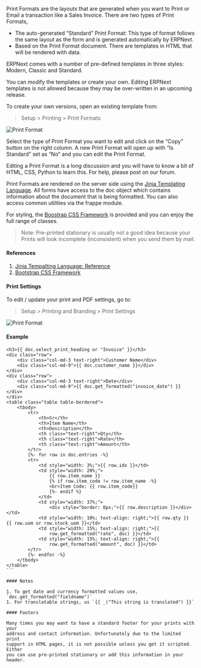 Print Formats are the layouts that are generated when you want to Print or
Email a transaction like a Sales Invoice. There are two types of Print
Formats,

  * The auto-generated “Standard” Print Format: This type of format follows the same layout as the form and is generated automatically by ERPNext.
  * Based on the Print Format document. There are templates in HTML that will be rendered with data.

ERPNext comes with a number of pre-defined templates in three styles: Modern,
Classic and Standard.

You can modify the templates or create your own. Editing
ERPNext templates is not allowed because they may be over-written in an
upcoming release.

To create your own versions, open an existing template from:

> Setup > Printing > Print Formats

![Print Format](assets/erpnext_org/images/erpnext/customize/print-format.png)

Select the type of Print Format you want to edit and click on the “Copy”
button on the right column. A new Print Format will open up with “Is Standard”
set as “No” and you can edit the Print Format.

Editing a Print Format is a long discussion and you will have to know a bit of
HTML, CSS, Python to learn this. For help, please post on our forum.

Print Formats are rendered on the server side using the [Jinja Templating Language](http://jinja.pocoo.org/docs/templates/). All forms have access to the doc object which contains information about the document that is being formatted. You can also access common utilities via the frappe module.

For styling, the [Boostrap CSS Framework](http://getbootstrap.com/) is provided and you can enjoy the full range of classes.

> Note: Pre-printed stationary is usually not a good idea because your Prints
will look incomplete (inconsistent) when you send them by mail.

#### References

1. [Jinja Tempalting Language: Reference](http://jinja.pocoo.org/docs/templates/)
1. [Bootstrap CSS Framework](http://getbootstrap.com/)

#### Print Settings

To edit / update your print and PDF settings, go to:

> Setup > Printing and Branding > Print Settings

![Print Format](assets/erpnext_org/images/erpnext/customize/print-settings.png)

#### Example

````
<h3>{{ doc.select_print_heading or "Invoice" }}</h3>
<div class="row">
	<div class="col-md-3 text-right">Customer Name</div>
	<div class="col-md-9">{{ doc.customer_name }}</div>
</div>
<div class="row">
	<div class="col-md-3 text-right">Date</div>
	<div class="col-md-9">{{ doc.get_formatted("invoice_date") }}</div>
</div>
<table class="table table-bordered">
	<tbody>
		<tr>
			<th>Sr</th>
			<th>Item Name</th>
			<th>Description</th>
			<th class="text-right">Qty</th>
			<th class="text-right">Rate</th>
			<th class="text-right">Amount</th>
		</tr>
		{%- for row in doc.entries -%}
		<tr>
			<td style="width: 3%;">{{ row.idx }}</td>
			<td style="width: 20%;">
				{{ row.item_name }}
				{% if row.item_code != row.item_name -%}
				<br>Item Code: {{ row.item_code}}
				{%- endif %}
			</td>
			<td style="width: 37%;">
				<div style="border: 0px;">{{ row.description }}</div></td>
			<td style="width: 10%; text-align: right;">{{ row.qty }} {{ row.uom or row.stock_uom }}</td>
			<td style="width: 15%; text-align: right;">{{
				row.get_formatted("rate", doc) }}</td>
			<td style="width: 15%; text-align: right;">{{
				row.get_formatted("amount", doc) }}</td>
		</tr>
		{%- endfor -%}
	</tbody>
</table>
```

#### Notes

1. To get date and currency formatted values use, `doc.get_formatted("fieldname")`
1. For translatable strings, us `{{ _("This string is translated") }}`

#### Footers

Many times you may want to have a standard footer for your prints with your
address and contact information. Unfortunately due to the limited print
support in HTML pages, it is not possible unless you get it scripted. Either
you can use pre-printed stationary or add this information in your header.

